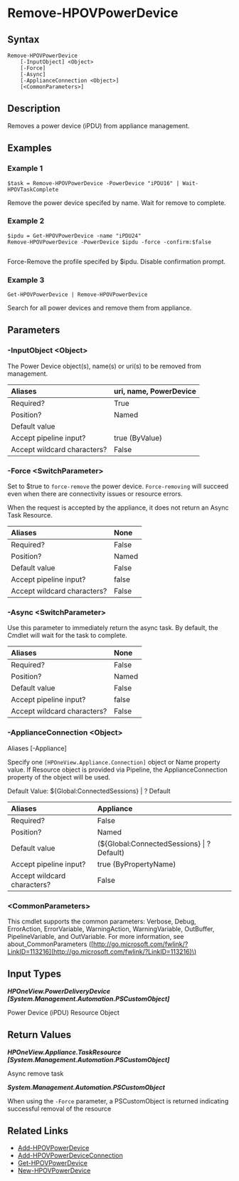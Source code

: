 ﻿---
description: Remove power device (iPDU)
---

# Remove-HPOVPowerDevice

## Syntax

```text
Remove-HPOVPowerDevice
    [-InputObject] <Object>
    [-Force]
    [-Async]
    [-ApplianceConnection <Object>]
    [<CommonParameters>]
```

## Description

Removes a power device (iPDU) from appliance management.

## Examples

###  Example 1 

```text
$task = Remove-HPOVPowerDevice -PowerDevice "iPDU16" | Wait-HPOVTaskComplete

```

Remove the power device specifed by name. Wait for remove to complete.

###  Example 2 

```text
$ipdu = Get-HPOVPowerDevice -name "iPDU24"
Remove-HPOVPowerDevice -PowerDevice $ipdu -force -confirm:$false


```

Force-Remove the profile specifed by $ipdu. Disable confirmation prompt.

###  Example 3 

```text
Get-HPOVPowerDevice | Remove-HPOVPowerDevice

```

Search for all power devices and remove them from appliance.

## Parameters

### -InputObject &lt;Object&gt;

The Power Device object(s), name(s) or uri(s) to be removed from management.

| Aliases | uri, name, PowerDevice |
| :--- | :--- |
| Required? | True |
| Position? | Named |
| Default value |  |
| Accept pipeline input? | true (ByValue) |
| Accept wildcard characters? | False |

### -Force &lt;SwitchParameter&gt;

Set to $true to `force-remove` the power device.  `Force-removing` will succeed even when there are connectivity issues or resource errors.

When the request is accepted by the appliance, it does not return an Async Task Resource.

| Aliases | None |
| :--- | :--- |
| Required? | False |
| Position? | Named |
| Default value | False |
| Accept pipeline input? | false |
| Accept wildcard characters? | False |

### -Async &lt;SwitchParameter&gt;

Use this parameter to immediately return the async task.  By default, the Cmdlet will wait for the task to complete.

| Aliases | None |
| :--- | :--- |
| Required? | False |
| Position? | Named |
| Default value | False |
| Accept pipeline input? | false |
| Accept wildcard characters? | False |

### -ApplianceConnection &lt;Object&gt;

Aliases [-Appliance]

Specify one `[HPOneView.Appliance.Connection]` object or Name property value. If Resource object is provided via Pipeline, the ApplianceConnection property of the object will be used.

Default Value: ${Global:ConnectedSessions} | ? Default

| Aliases | Appliance |
| :--- | :--- |
| Required? | False |
| Position? | Named |
| Default value | (${Global:ConnectedSessions} &vert; ? Default) |
| Accept pipeline input? | true (ByPropertyName) |
| Accept wildcard characters? | False |

### &lt;CommonParameters&gt;

This cmdlet supports the common parameters: Verbose, Debug, ErrorAction, ErrorVariable, WarningAction, WarningVariable, OutBuffer, PipelineVariable, and OutVariable. For more information, see about\_CommonParameters \([http://go.microsoft.com/fwlink/?LinkID=113216](http://go.microsoft.com/fwlink/?LinkID=113216)\)

## Input Types

_**HPOneView.PowerDeliveryDevice [System.Management.Automation.PSCustomObject]**_

Power Device (iPDU) Resource Object

## Return Values

_**HPOneView.Appliance.TaskResource [System.Management.Automation.PSCustomObject]**_

Async remove task

_**System.Management.Automation.PSCustomObject**_

When using the `-Force` parameter, a PSCustomObject is returned indicating successful removal of the resource

## Related Links

* [Add-HPOVPowerDevice](add-hpovpowerdevice.md)
* [Add-HPOVPowerDeviceConnection](add-hpovpowerdeviceconnection.md)
* [Get-HPOVPowerDevice](get-hpovpowerdevice.md)
* [New-HPOVPowerDevice](new-hpovpowerdevice.md)
